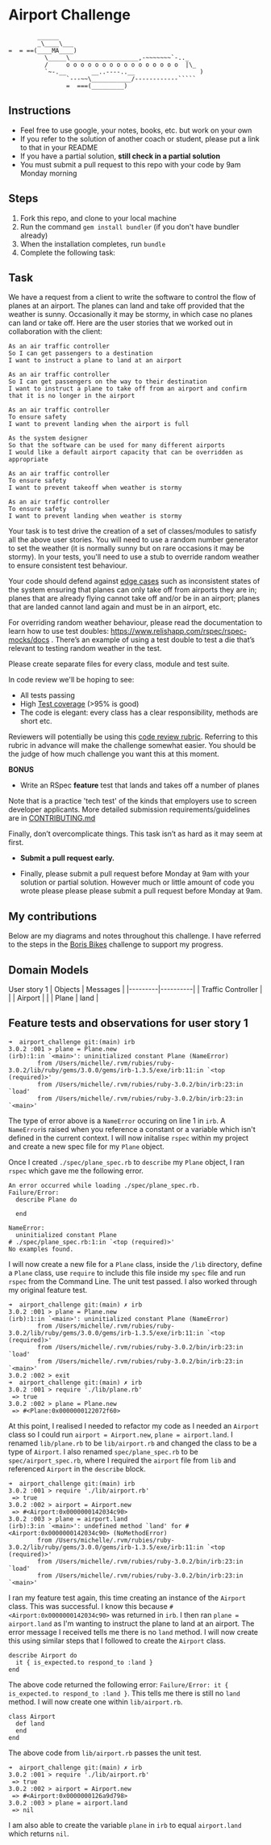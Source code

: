 Airport Challenge
=================

```
        ______
        _\____\___
=  = ==(____MA____)
          \_____\___________________,-~~~~~~~`-.._
          /     o o o o o o o o o o o o o o o o  |\_
          `~-.__       __..----..__                  )
                `---~~\___________/------------`````
                =  ===(_________)

```

Instructions
---------

* Feel free to use google, your notes, books, etc. but work on your own
* If you refer to the solution of another coach or student, please put a link to that in your README
* If you have a partial solution, **still check in a partial solution**
* You must submit a pull request to this repo with your code by 9am Monday morning

Steps
-------

1. Fork this repo, and clone to your local machine
2. Run the command `gem install bundler` (if you don't have bundler already)
3. When the installation completes, run `bundle`
4. Complete the following task:

Task
-----

We have a request from a client to write the software to control the flow of planes at an airport. The planes can land and take off provided that the weather is sunny. Occasionally it may be stormy, in which case no planes can land or take off.  Here are the user stories that we worked out in collaboration with the client:

```
As an air traffic controller 
So I can get passengers to a destination 
I want to instruct a plane to land at an airport

As an air traffic controller 
So I can get passengers on the way to their destination 
I want to instruct a plane to take off from an airport and confirm that it is no longer in the airport

As an air traffic controller 
To ensure safety 
I want to prevent landing when the airport is full 

As the system designer
So that the software can be used for many different airports
I would like a default airport capacity that can be overridden as appropriate

As an air traffic controller 
To ensure safety 
I want to prevent takeoff when weather is stormy 

As an air traffic controller 
To ensure safety 
I want to prevent landing when weather is stormy 
```

Your task is to test drive the creation of a set of classes/modules to satisfy all the above user stories. You will need to use a random number generator to set the weather (it is normally sunny but on rare occasions it may be stormy). In your tests, you'll need to use a stub to override random weather to ensure consistent test behaviour.

Your code should defend against [edge cases](http://programmers.stackexchange.com/questions/125587/what-are-the-difference-between-an-edge-case-a-corner-case-a-base-case-and-a-b) such as inconsistent states of the system ensuring that planes can only take off from airports they are in; planes that are already flying cannot take off and/or be in an airport; planes that are landed cannot land again and must be in an airport, etc.

For overriding random weather behaviour, please read the documentation to learn how to use test doubles: https://www.relishapp.com/rspec/rspec-mocks/docs . There’s an example of using a test double to test a die that’s relevant to testing random weather in the test.

Please create separate files for every class, module and test suite.

In code review we'll be hoping to see:

* All tests passing
* High [Test coverage](https://github.com/makersacademy/course/blob/main/pills/test_coverage.md) (>95% is good)
* The code is elegant: every class has a clear responsibility, methods are short etc. 

Reviewers will potentially be using this [code review rubric](docs/review.md).  Referring to this rubric in advance will make the challenge somewhat easier.  You should be the judge of how much challenge you want this at this moment.

**BONUS**

* Write an RSpec **feature** test that lands and takes off a number of planes

Note that is a practice 'tech test' of the kinds that employers use to screen developer applicants.  More detailed submission requirements/guidelines are in [CONTRIBUTING.md](CONTRIBUTING.md)

Finally, don’t overcomplicate things. This task isn’t as hard as it may seem at first.

* **Submit a pull request early.**

* Finally, please submit a pull request before Monday at 9am with your solution or partial solution.  However much or little amount of code you wrote please please please submit a pull request before Monday at 9am.


My contributions
-----
Below are my diagrams and notes throughout this challenge. I have referred to the steps in the [Boris Bikes](https://github.com/makersacademy/course/blob/main/boris_bikes/0_challenge_map.md) challenge to support my progress.

Domain Models
-----
User story 1
| Objects | Messages |
|---------|----------|
| Traffic Controller | |
| Airport | |
| Plane | land |

Feature tests and observations for user story 1
-----
```
➜  airport_challenge git:(main) irb
3.0.2 :001 > plane = Plane.new
(irb):1:in `<main>': uninitialized constant Plane (NameError)
        from /Users/michelle/.rvm/rubies/ruby-3.0.2/lib/ruby/gems/3.0.0/gems/irb-1.3.5/exe/irb:11:in `<top (required)>'
        from /Users/michelle/.rvm/rubies/ruby-3.0.2/bin/irb:23:in `load'
        from /Users/michelle/.rvm/rubies/ruby-3.0.2/bin/irb:23:in `<main>'
```
The type of error above is a `NameError` occuring on line 1 in `irb`. A `NameError`is raised when you reference a constant or a variable which isn't defined in the current context. I will now initalise `rspec` within my project and create a new spec file for my `Plane` object.

Once I created `./spec/plane_spec.rb` to `describe` my `Plane` object, I ran `rspec` which gave me the following error.
```
An error occurred while loading ./spec/plane_spec.rb.
Failure/Error:
  describe Plane do
    
  end

NameError:
  uninitialized constant Plane
# ./spec/plane_spec.rb:1:in `<top (required)>'
No examples found.
```
I will now create a new file for a `Plane` class, inside the `/lib` directory, define a `Plane` class, use `require` to include this file inside my `spec` file and run `rspec` from the Command Line. The unit test passed. I also worked through my original feature test. 
```
➜  airport_challenge git:(main) ✗ irb
3.0.2 :001 > plane = Plane.new
(irb):1:in `<main>': uninitialized constant Plane (NameError)
        from /Users/michelle/.rvm/rubies/ruby-3.0.2/lib/ruby/gems/3.0.0/gems/irb-1.3.5/exe/irb:11:in `<top (required)>'
        from /Users/michelle/.rvm/rubies/ruby-3.0.2/bin/irb:23:in `load'
        from /Users/michelle/.rvm/rubies/ruby-3.0.2/bin/irb:23:in `<main>'
3.0.2 :002 > exit
➜  airport_challenge git:(main) ✗ irb
3.0.2 :001 > require './lib/plane.rb'
 => true 
3.0.2 :002 > plane = Plane.new
 => #<Plane:0x0000000122072f60> 
```
At this point, I realised I needed to refactor my code as I needed an `Airport` class so I could run `airport = Airport.new`, `plane = airport.land`. I renamed `lib/plane.rb` to be `lib/airport.rb` and changed the class to be a type of `Airport`. I also renamed `spec/plane_spec.rb` to be `spec/airport_spec.rb`, where I required the `airport` file from `lib` and referenced `Airport` in the `describe` block.

```
➜  airport_challenge git:(main) irb
3.0.2 :001 > require './lib/airport.rb'
 => true 
3.0.2 :002 > airport = Airport.new
 => #<Airport:0x0000000142034c90> 
3.0.2 :003 > plane = airport.land
(irb):3:in `<main>': undefined method `land' for #<Airport:0x0000000142034c90> (NoMethodError)
        from /Users/michelle/.rvm/rubies/ruby-3.0.2/lib/ruby/gems/3.0.0/gems/irb-1.3.5/exe/irb:11:in `<top (required)>'
        from /Users/michelle/.rvm/rubies/ruby-3.0.2/bin/irb:23:in `load'
        from /Users/michelle/.rvm/rubies/ruby-3.0.2/bin/irb:23:in `<main>'
```
I ran my feature test again, this time creating an instance of the `Airport` class. This was successful. I know this because `#<Airport:0x0000000142034c90>` was returned in `irb`. I then ran `plane = airport.land` as I'm wanting to instruct the plane to land at an airport. The error message I received tells me there is no `land` method. I will now create this using similar steps that I followed to create the `Airport` class.
```
describe Airport do
  it { is_expected.to respond_to :land }
end
```
The above code returned the following error: `Failure/Error: it { is_expected.to respond_to :land }`. This tells me there is still no `land` method. I will now create one within `lib/airport.rb`.
```
class Airport
  def land
  end
end
``` 
The above code from `lib/airport.rb` passes the unit test. 
```
➜  airport_challenge git:(main) ✗ irb
3.0.2 :001 > require './lib/airport.rb'
 => true 
3.0.2 :002 > airport = Airport.new
 => #<Airport:0x0000000126a9d798> 
3.0.2 :003 > plane = airport.land
 => nil 
```
I am also able to create the variable `plane` in `irb` to equal `airport.land` which returns `nil`.